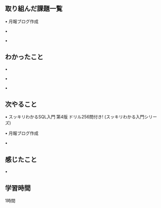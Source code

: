 ## 取り組んだ課題一覧
• 月報ブログ作成


• 


• 


## わかったこと
• 


• 


• 



## 次やること
• スッキリわかるSQL入門 第4版 ドリル256問付き! (スッキリわかる入門シリーズ)


• 月報ブログ作成


• 

## 感じたこと
• 


## 学習時間
1時間